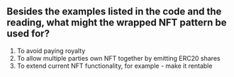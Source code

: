 ## Besides the examples listed in the code and the reading, what might the wrapped NFT pattern be used for?
1. To avoid paying royalty
2. To allow multiple parties own NFT together by emitting ERC20 shares 
3. To extend current NFT functionality, for example - make it rentable